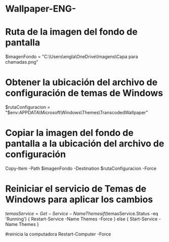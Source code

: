 # Wallpaper-ENG-
# Ruta de la imagen del fondo de pantalla
$imagenFondo = "C:\Users\engla\OneDrive\Imagens\Capa para chamadas.png"

# Obtener la ubicación del archivo de configuración de temas de Windows
$rutaConfiguracion = "$env:APPDATA\Microsoft\Windows\Themes\TranscodedWallpaper"

# Copiar la imagen del fondo de pantalla a la ubicación del archivo de configuración
Copy-Item -Path $imagenFondo -Destination $rutaConfiguracion -Force

# Reiniciar el servicio de Temas de Windows para aplicar los cambios
$temasService = Get-Service -Name Themes
if ($temasService.Status -eq 'Running') {
    Restart-Service -Name Themes -Force
} else {
    Start-Service -Name Themes
}

#reinicia la computadora
Restart-Computer -Force


